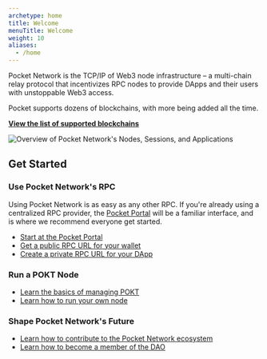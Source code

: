 ```yaml
---
archetype: home
title: Welcome
menuTitle: Welcome
weight: 10
aliases:
  - /home
---
```



Pocket Network is the TCP/IP of Web3 node infrastructure – a multi-chain relay protocol that incentivizes RPC nodes to provide DApps and their users with unstoppable Web3 access.

Pocket supports dozens of blockchains, with more being added all the time.

[**View the list of supported blockchains**](/supported-blockchains/)

![Overview of Pocket Network's Nodes, Sessions, and Applications](/images/pocket_network_overview.png)

## Get Started

### Use Pocket Network's RPC

Using Pocket Network is as easy as any other RPC. If you're already using a centralized RPC provider, the [Pocket Portal](https://portal.pokt.network) will be a familiar interface, and is where we recommend everyone get started.

* [Start at the Pocket Portal](https://portal.pokt.network)
* [Get a public RPC URL for your wallet](/use/public-rpc/)
* [Create a private RPC URL for your DApp](/use/get-endpoint/)

### Run a POKT Node

* [Learn the basics of managing POKT](/pokt/)
* [Learn how to run your own node](/node/)

### Shape Pocket Network's Future

* [Learn how to contribute to the Pocket Network ecosystem](/community/contribute/)
* [Learn how to become a member of the DAO](/community/trophies/)
